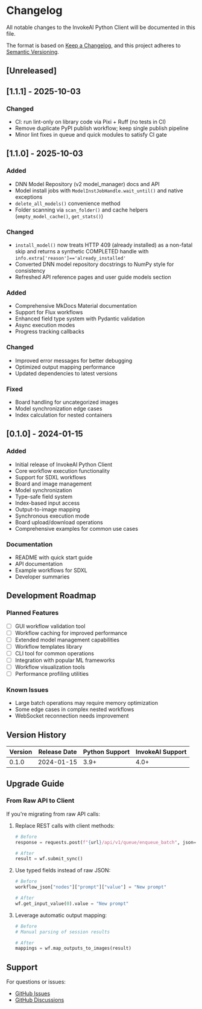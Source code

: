 # Changelog

All notable changes to the InvokeAI Python Client will be documented in this file.

The format is based on [Keep a Changelog](https://keepachangelog.com/en/1.0.0/),
and this project adheres to [Semantic Versioning](https://semver.org/spec/v2.0.0.html).

## [Unreleased]

## [1.1.1] - 2025-10-03

### Changed
- CI: run lint-only on library code via Pixi + Ruff (no tests in CI)
- Remove duplicate PyPI publish workflow; keep single publish pipeline
- Minor lint fixes in queue and quick modules to satisfy CI gate

## [1.1.0] - 2025-10-03

### Added
- DNN Model Repository (v2 model_manager) docs and API
- Model install jobs with `ModelInstJobHandle.wait_until()` and native exceptions
- `delete_all_models()` convenience method
- Folder scanning via `scan_folder()` and cache helpers (`empty_model_cache()`, `get_stats()`)

### Changed
- `install_model()` now treats HTTP 409 (already installed) as a non-fatal skip and returns a synthetic COMPLETED handle with `info.extra['reason']=='already_installed'`
- Converted DNN model repository docstrings to NumPy style for consistency
- Refreshed API reference pages and user guide models section

### Added
- Comprehensive MkDocs Material documentation
- Support for Flux workflows
- Enhanced field type system with Pydantic validation
- Async execution modes
- Progress tracking callbacks

### Changed
- Improved error messages for better debugging
- Optimized output mapping performance
- Updated dependencies to latest versions

### Fixed
- Board handling for uncategorized images
- Model synchronization edge cases
- Index calculation for nested containers

## [0.1.0] - 2024-01-15

### Added
- Initial release of InvokeAI Python Client
- Core workflow execution functionality
- Support for SDXL workflows
- Board and image management
- Model synchronization
- Type-safe field system
- Index-based input access
- Output-to-image mapping
- Synchronous execution mode
- Board upload/download operations
- Comprehensive examples for common use cases

### Documentation
- README with quick start guide
- API documentation
- Example workflows for SDXL
- Developer summaries

## Development Roadmap

### Planned Features
- [ ] GUI workflow validation tool
- [ ] Workflow caching for improved performance
- [ ] Extended model management capabilities
- [ ] Workflow templates library
- [ ] CLI tool for common operations
- [ ] Integration with popular ML frameworks
- [ ] Workflow visualization tools
- [ ] Performance profiling utilities

### Known Issues
- Large batch operations may require memory optimization
- Some edge cases in complex nested workflows
- WebSocket reconnection needs improvement

## Version History

| Version | Release Date | Python Support | InvokeAI Support |
|---------|-------------|----------------|------------------|
| 0.1.0   | 2024-01-15  | 3.9+          | 4.0+            |

## Upgrade Guide

### From Raw API to Client

If you're migrating from raw API calls:

1. Replace REST calls with client methods:
   ```python
   # Before
   response = requests.post(f"{url}/api/v1/queue/enqueue_batch", json=data)
   
   # After
   result = wf.submit_sync()
   ```

2. Use typed fields instead of raw JSON:
   ```python
   # Before
   workflow_json["nodes"]["prompt"]["value"] = "New prompt"
   
   # After
   wf.get_input_value(0).value = "New prompt"
   ```

3. Leverage automatic output mapping:
   ```python
   # Before
   # Manual parsing of session results
   
   # After
   mappings = wf.map_outputs_to_images(result)
   ```

## Support

For questions or issues:
- [GitHub Issues](https://github.com/CodeGandee/invokeai-py-client/issues)
- [GitHub Discussions](https://github.com/CodeGandee/invokeai-py-client/discussions)
